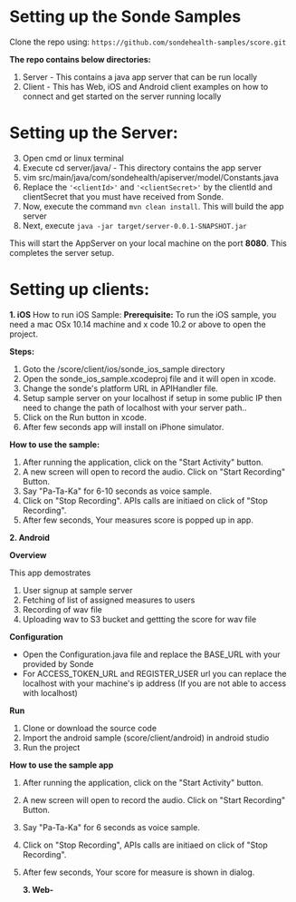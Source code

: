 # Setting up the Sonde Samples

Clone the repo using: `https://github.com/sondehealth-samples/score.git`

**The repo contains below directories:**
1. Server - This contains a java app server that can be run locally
2. Client - This has Web, iOS and Android client examples on how to connect and get started on the server running locally


# Setting up the Server:
3. Open cmd or linux terminal
4. Execute cd server/java/ - This directory contains the app server
5. vim src/main/java/com/sondehealth/apiserver/model/Constants.java
6. Replace the `'<clientId>'` and `'<clientSecret>'` by the clientId and clientSecret that you must have received from Sonde.
7. Now, execute  the command `mvn clean install`. This will build the app server
8. Next, execute  `java -jar target/server-0.0.1-SNAPSHOT.jar`

This will start the AppServer on your local machine on the port **8080**. This completes the server setup.

# Setting up clients:

 **1. iOS**
	How to run iOS Sample:
	**Prerequisite:**
	To run the iOS sample, you need a mac OSx 10.14 machine and x code 10.2 or above to open the project.

**Steps:**
1. Goto the /score/⁨client⁩/⁨ios/⁨sonde_ios_sample⁩ directory
 2. Open the sonde_ios_sample.xcodeproj file and it will open in xcode.
 3. Change the sonde's platform URL in APIHandler file.
 4. Setup sample server on your localhost if setup in some public IP then need to change the path of localhost with your server path..
 5. Click on the Run button in xcode.
 6. After few seconds app will install on iPhone simulator.
 
**How to use the sample:**
1. After running the application, click on the "Start Activity" button.
 2. A new screen will open to record the audio. Click on "Start Recording" Button.
 3. Say "Pa-Ta-Ka" for 6-10 seconds as voice sample.
 4. Click on "Stop Recording". APIs calls are initiaed on click of "Stop Recording".
 5. After few seconds, Your measures score is popped up in app.

**2. Android**

**Overview**

This app demostrates

1. User signup at sample server
2. Fetching of list of assigned measures to users
3. Recording of wav file
4. Uploading wav to S3 bucket and gettting the score for wav file
	
**Configuration**

- Open the Configuration.java file and replace the BASE_URL with your provided by Sonde
- For ACCESS_TOKEN_URL and REGISTER_USER url you can replace the localhost with your machine's ip address (If you are not able to access with localhost)
	
**Run**

1. Clone or download the source code
2. Import the android sample (score/client/android) in android studio
3. Run the project

**How to use the sample app**

1. After running the application, click on the "Start Activity" button.
2. A new screen will open to record the audio. Click on "Start Recording" Button.
3. Say "Pa-Ta-Ka" for 6 seconds as voice sample.
4. Click on "Stop Recording", APIs calls are initiaed on click of "Stop Recording".
5. After few seconds, Your score for measure is shown in dialog.

   **3. Web-**
